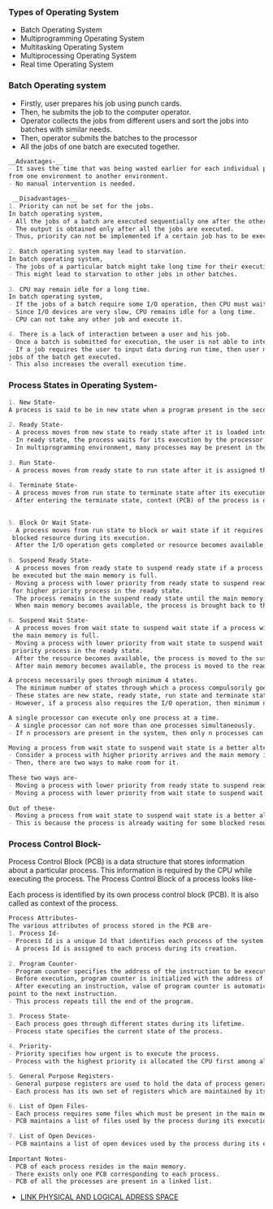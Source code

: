 ### __Types of Operating System__
- Batch Operating System
- Multiprogramming Operating System
- Multitasking Operating System
- Multiprocessing Operating System
- Real time Operating System

### __Batch Operating system__
- Firstly, user prepares his job using punch cards.
- Then, he submits the job to the computer operator.
- Operator collects the jobs from different users and sort the jobs into batches with similar needs.
- Then, operator submits the batches to the processor
- All the jobs of one batch are executed together.

```md
__Advantages-__
- It saves the time that was being wasted earlier for each individual process in context switching 
from one environment to another environment.
- No manual intervention is needed.

 __Disadvantages-__
1. Priority can not be set for the jobs.
In batch operating system,
- All the jobs of a batch are executed sequentially one after the other.
- The output is obtained only after all the jobs are executed.
- Thus, priority can not be implemented if a certain job has to be executed on an urgent basis.
 
2. Batch operating system may lead to starvation.
In batch operating system,
- The jobs of a particular batch might take long time for their execution.
- This might lead to starvation to other jobs in other batches.
 
3. CPU may remain idle for a long time.
In batch operating system,
- If the jobs of a batch require some I/O operation, then CPU must wait till the I/O operation gets completed.
- Since I/O devices are very slow, CPU remains idle for a long time.
- CPU can not take any other job and execute it.

4. There is a lack of interaction between a user and his job.
- Once a batch is submitted for execution, the user is not able to interact with any of his jobs.
- If a job requires the user to input data during run time, then user must wait till the other
jobs of the batch get executed.
- This also increases the overall execution time.
```
### __Process States in Operating System-__
```md
1. New State-
A process is said to be in new state when a program present in the secondary memory is initiated for execution.
 
2. Ready State- 
- A process moves from new state to ready state after it is loaded into the main memory and is ready for execution.
- In ready state, the process waits for its execution by the processor.
- In multiprogramming environment, many processes may be present in the ready state.
 
3. Run State-
- A process moves from ready state to run state after it is assigned the CPU for execution.
 
4. Terminate State-
- A process moves from run state to terminate state after its execution is completed.
- After entering the terminate state, context (PCB) of the process is deleted by the operating system.
 

5. Block Or Wait State-
- A process moves from run state to block or wait state if it requires an I/O operation or some
 blocked resource during its execution.
- After the I/O operation gets completed or resource becomes available, the process moves to the ready state.
 
6. Suspend Ready State-
- A process moves from ready state to suspend ready state if a process with higher priority has to
 be executed but the main memory is full.
- Moving a process with lower priority from ready state to suspend ready state creates a room
 for higher priority process in the ready state.
- The process remains in the suspend ready state until the main memory becomes available.
- When main memory becomes available, the process is brought back to the ready state.

6. Suspend Wait State-
- A process moves from wait state to suspend wait state if a process with higher priority has to be executed but
 the main memory is full.
- Moving a process with lower priority from wait state to suspend wait state creates a room for higher
 priority process in the ready state.
- After the resource becomes available, the process is moved to the suspend ready state.
- After main memory becomes available, the process is moved to the ready state.
```
```md
A process necessarily goes through minimum 4 states. 
- The minimum number of states through which a process compulsorily goes through is 4.
- These states are new state, ready state, run state and terminate state.
- However, if a process also requires the I/O operation, then minimum number of states is 5.

A single processor can execute only one process at a time.
- A single processor can not more than one processes simultaneously.
- If n processors are present in the system, then only n processes can be executed simultaneously.

Moving a process from wait state to suspend wait state is a better alternative.
- Consider a process with higher priority arrives and the main memory is full.
- Then, there are two ways to make room for it.
 
These two ways are-
- Moving a process with lower priority from ready state to suspend ready state.
- Moving a process with lower priority from wait state to suspend wait state.
  
Out of these-
- Moving a process from wait state to suspend wait state is a better alternative.
- This is because the process is already waiting for some blocked resource.
```
### __Process Control Block-__
 
Process Control Block (PCB) is a data structure that stores information about a particular process.
This information is required by the CPU while executing the process.
The Process Control Block of a process looks like-


Each process is identified by its own process control block (PCB).
It is also called as context of the process.
```md
Process Attributes-
The various attributes of process stored in the PCB are-
1. Process Id-
- Process Id is a unique Id that identifies each process of the system uniquely.
- A process Id is assigned to each process during its creation.
 
2. Program Counter-
- Program counter specifies the address of the instruction to be executed next.
- Before execution, program counter is initialized with the address of the first instruction of the program.
- After executing an instruction, value of program counter is automatically incremented to
point to the next instruction.
- This process repeats till the end of the program.

3. Process State-
- Each process goes through different states during its lifetime.
- Process state specifies the current state of the process.
 
4. Priority-
- Priority specifies how urgent is to execute the process.
- Process with the highest priority is allocated the CPU first among all the processes.

5. General Purpose Registers-
- General purpose registers are used to hold the data of process generated during its execution.
- Each process has its own set of registers which are maintained by its PCB.

6. List of Open Files-
- Each process requires some files which must be present in the main memory during its execution.
- PCB maintains a list of files used by the process during its execution.
 
7. List of Open Devices-
- PCB maintains a list of open devices used by the process during its execution.
 
Important Notes-
- PCB of each process resides in the main memory.
- There exists only one PCB corresponding to each process.
- PCB of all the processes are present in a linked list.
```
- [LINK PHYSICAL AND LOGICAL ADRESS SPACE](https://www.javatpoint.com/os-physical-and-logical-address-space)
